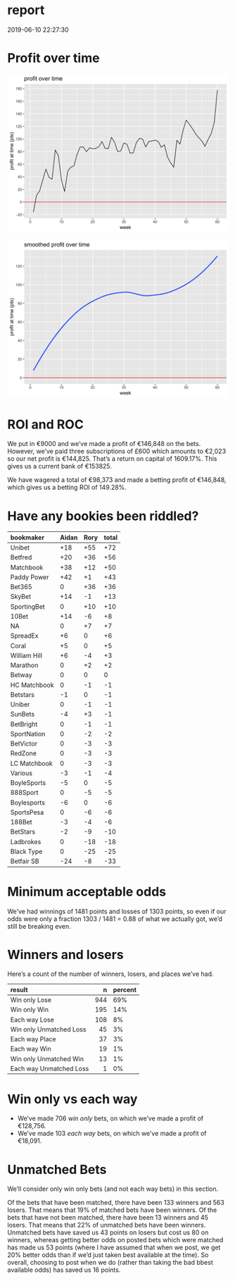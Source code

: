 report
================
2019-06-10 22:27:30

# Profit over time

![](report_files/figure-gfm/profit-over-time-1.png)<!-- -->

![](report_files/figure-gfm/profit-over-time-smooth-1.png)<!-- -->

# ROI and ROC

We put in €9000 and we’ve made a profit of €146,848 on the bets.
However, we’ve paid three subscriptions of £600 which amounts to €2,023
so our net profit is €144,825. That’s a return on capital of 1609.17%.
This gives us a current bank of €153825.

We have wagered a total of €98,373 and made a betting profit of
€146,848, which gives us a betting ROI of 149.28%.

# Have any bookies been riddled?

| bookmaker    | Aidan | Rory | total |
| :----------- | :---- | :--- | :---- |
| Unibet       | \+18  | \+55 | \+72  |
| Betfred      | \+20  | \+36 | \+56  |
| Matchbook    | \+38  | \+12 | \+50  |
| Paddy Power  | \+42  | \+1  | \+43  |
| Bet365       | 0     | \+36 | \+36  |
| SkyBet       | \+14  | \-1  | \+13  |
| SportingBet  | 0     | \+10 | \+10  |
| 10Bet        | \+14  | \-6  | \+8   |
| NA           | 0     | \+7  | \+7   |
| SpreadEx     | \+6   | 0    | \+6   |
| Coral        | \+5   | 0    | \+5   |
| William Hill | \+6   | \-4  | \+3   |
| Marathon     | 0     | \+2  | \+2   |
| Betway       | 0     | 0    | 0     |
| HC Matchbook | 0     | \-1  | \-1   |
| Betstars     | \-1   | 0    | \-1   |
| Uniber       | 0     | \-1  | \-1   |
| SunBets      | \-4   | \+3  | \-1   |
| BetBright    | 0     | \-1  | \-1   |
| SportNation  | 0     | \-2  | \-2   |
| BetVictor    | 0     | \-3  | \-3   |
| RedZone      | 0     | \-3  | \-3   |
| LC Matchbook | 0     | \-3  | \-3   |
| Various      | \-3   | \-1  | \-4   |
| BoyleSports  | \-5   | 0    | \-5   |
| 888Sport     | 0     | \-5  | \-5   |
| Boylesports  | \-6   | 0    | \-6   |
| SportsPesa   | 0     | \-6  | \-6   |
| 188Bet       | \-3   | \-4  | \-6   |
| BetStars     | \-2   | \-9  | \-10  |
| Ladbrokes    | 0     | \-18 | \-18  |
| Black Type   | 0     | \-25 | \-25  |
| Betfair SB   | \-24  | \-8  | \-33  |

# Minimum acceptable odds

We’ve had winnings of 1481 points and losses of 1303 points, so even if
our odds were only a fraction 1303 / 1481 = 0.88 of what we actually
got, we’d still be breaking even.

# Winners and losers

Here’s a count of the number of winners, losers, and places we’ve had.

| result                  |   n | percent |
| :---------------------- | --: | :------ |
| Win only Lose           | 944 | 69%     |
| Win only Win            | 195 | 14%     |
| Each way Lose           | 108 | 8%      |
| Win only Unmatched Loss |  45 | 3%      |
| Each way Place          |  37 | 3%      |
| Each way Win            |  19 | 1%      |
| Win only Unmatched Win  |  13 | 1%      |
| Each way Unmatched Loss |   1 | 0%      |

# Win only vs each way

  - We’ve made 706 *win only* bets, on which we’ve made a profit of
    €128,756.
  - We’ve made 103 *each way* bets, on which we’ve made a profit of
    €18,091.

# Unmatched Bets

We’ll consider only win only bets (and not each way bets) in this
section.

Of the bets that have been matched, there have been 133 winners and 563
losers. That means that 19% of matched bets have been winners. Of the
bets that have not been matched, there have been 13 winners and 45
losers. That means that 22% of unmatched bets have been winners.
Unmatched bets have saved us 43 points on losers but cost us 80 on
winners, whereas getting better odds on posted bets which were matched
has made us 53 points (where I have assumed that when we post, we get
20% better odds than if we’d just taken best available at the time). So
overall, choosing to post when we do (rather than taking the bad bbest
available odds) has saved us 16 points.
